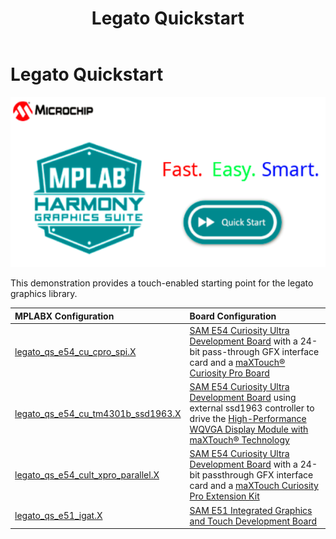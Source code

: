 ﻿---
parent: Example Applications
title: Legato Quickstart
nav_order: 1
---

# Legato Quickstart

![](./../../docs/html/legato_quickstart.png)

This demonstration provides a touch-enabled starting point for the legato graphics library.

|MPLABX Configuration|Board Configuration|
|:-------------------|:------------------|
| [legato\_qs\_e54\_cu\_cpro\_spi.X](./firmware/legato_qs_e54_cu_cpro_spi.X/readme.md)| [SAM E54 Curiosity Ultra Development Board](https://www.microchip.com/Developmenttools/ProductDetails/DM320210) with a 24-bit pass-through GFX interface card and a [maXTouch® Curiosity Pro Board](https://www.microchip.com/Developmenttools/ProductDetails/AC320007) |
| [legato\_qs\_e54\_cu\_tm4301b\_ssd1963.X](./firmware/legato_qs_e54_cu_tm4301b_ssd1963.X/readme.md) | [SAM E54 Curiosity Ultra Development Board](https://www.microchip.com/Developmenttools/ProductDetails/DM320210) using external ssd1963 controller to drive the [High-Performance WQVGA Display Module with maXTouch® Technology](https://www.microchip.com/DevelopmentTools/ProductDetails/PartNO/AC320005-4) |
| [legato\_qs\_e54\_cult\_xpro\_parallel.X](./firmware/legato_qs_e54_cult_cpro_parallel.X/readme.md) | [SAM E54 Curiosity Ultra Development Board](https://www.microchip.com/Developmenttools/ProductDetails/DM320210) with a 24-bit passthrough GFX interface card and a [maXTouch Curiosity Pro Extension Kit](https://www.microchip.com/Developmenttools/ProductDetails/ATMXT-XPRO) |
| [legato\_qs\_e51\_igat.X](./firmware/legato_qs_e51_igat.X/readme.md) | [SAM E51 Integrated Graphics and Touch Development Board](https://www.microchip.com/developmenttools/ProductDetails/EV14C17A) |